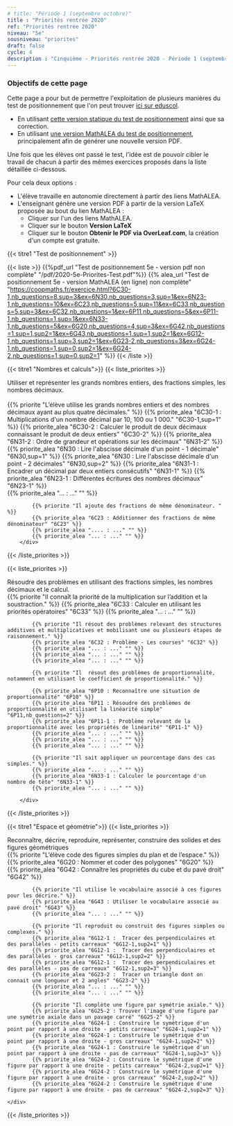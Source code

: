 ```yaml
---
# title: "Période 1 (septembre octobre)"
title : "Priorités rentrée 2020"
ref: "Priorités rentrée 2020"
niveau: "5e"
sousniveau: "priorites"
draft: false
cycle: 4
description : "Cinquième - Priorités rentrée 2020 - Période 1 (septembre octobre)"
---
```


<!-- <h2 class="ui horizontal divider header">Priorités</h2>
<h3 class="ui horizontal divider header">Test de positionnement</h3> -->
### Objectifs de cette page
Cette page a pour but de permettre l'exploitation de plusieurs manières du test de positionnement que l'on peut trouver [ici sur eduscol](https://eduscol.education.fr/cid152895/rentree-2020-priorites-et-positionnement.html#lien1).

* En utilisant [cette version statique du test de positionnement](/pdf/2020-5e-Priorites-Test.pdf) ainsi que sa correction.
* En utilisant [une version MathALEA du test de positionnement](https://coopmaths.fr/exercice.html?6C30-1,nb_questions=8,sup=3&ex=6N30,nb_questions=3,sup=1&ex=6N23-1,nb_questions=10&ex=6C23,nb_questions=5,sup=11&ex=6C33,nb_questions=5,sup=3&ex=6C32,nb_questions=1&ex=6P11,nb_questions=5&ex=6P11-1,nb_questions=1,sup=1&ex=6N33-1,nb_questions=5&ex=6G20,nb_questions=4,sup=3&ex=6G42,nb_questions=1,sup=1,sup2=1&ex=6G43,nb_questions=1,sup=1,sup2=1&ex=6G12-1,nb_questions=1,sup=3,sup2=1&ex=6G23-2,nb_questions=3&ex=6G24-1,nb_questions=1,sup=0,sup2=1&ex=6G24-2,nb_questions=1,sup=0,sup2=1), principalement afin de générer une nouvelle version PDF.

Une fois que les élèves ont passé le test, l'idée est de pouvoir cibler le travail de chacun à partir des mêmes exercices proposés dans la liste détaillée ci-dessous.

Pour cela deux options :
* L'élève travaille en autonomie directement à partir des liens MathALEA.
* L'enseignant génère une version PDF à partir de la version LaTeX proposée au bout du lien MathALEA :
	* Cliquer sur l'un des liens MathALEA.
	* Cliquer sur le bouton **Version LaTeX**
	* Cliquer sur le bouton **Obtenir le PDF via OverLeaf.com**, la création d'un compte est gratuite. 


{{< titre1 "Test de positionnement" >}}

{{< liste >}}
	{{%pdf_url "Test de positionnement 5e  - version pdf non complète" "/pdf/2020-5e-Priorites-Test.pdf"%}}
	{{% alea_url "Test de positionnement 5e - version MathALEA (en ligne) non complète" "https://coopmaths.fr/exercice.html?6C30-1,nb_questions=8,sup=3&ex=6N30,nb_questions=3,sup=1&ex=6N23-1,nb_questions=10&ex=6C23,nb_questions=5,sup=11&ex=6C33,nb_questions=5,sup=3&ex=6C32,nb_questions=1&ex=6P11,nb_questions=5&ex=6P11-1,nb_questions=1,sup=1&ex=6N33-1,nb_questions=5&ex=6G20,nb_questions=4,sup=3&ex=6G42,nb_questions=1,sup=1,sup2=1&ex=6G43,nb_questions=1,sup=1,sup2=1&ex=6G12-1,nb_questions=1,sup=3,sup2=1&ex=6G23-2,nb_questions=3&ex=6G24-1,nb_questions=1,sup=0,sup2=1&ex=6G24-2,nb_questions=1,sup=0,sup2=1" %}}
{{< /liste >}}


<!-- <h3 class="ui horizontal divider header">Nombres et calculs</h3> -->
{{< titre1 "Nombres et calculs">}}
{{< liste_priorites >}}
	<div class="item">
		<i class="large black chevron circle right icon"></i>
		<div class="header content">Utiliser et représenter les grands nombres entiers, des fractions simples, les nombres décimaux.</div>	
			{{% priorite "L’élève utilise les grands nombres entiers et des nombres décimaux ayant au plus quatre décimales." %}}
			{{% priorite_alea "6C30-1 : Multiplications d'un nombre décimal par 10, 100 ou 1 000." "6C30-1,sup=1" %}}
			{{% priorite_alea "6C30-2 : Calculer le produit de deux décimaux connaissant le produit de deux entiers" "6C30-2" %}}
			{{% priorite_alea "6N31-2 : Ordre de grandeur et opérations sur les décimaux" "6N31-2" %}}
			{{% priorite_alea "6N30 : Lire l'abscisse décimale d'un point - 1 décimale" "6N30,sup=1" %}}
			{{% priorite_alea "6N30 : Lire l'abscisse décimale d'un point - 2 décimales" "6N30,sup=2" %}}
			{{% priorite_alea "6N31-1 : Encadrer un décimal par deux entiers consécutifs" "6N31-1" %}}
			{{% priorite_alea "6N23-1 : Différentes écritures des nombres décimaux" "6N23-1" %}}			
			{{% priorite_alea "... : ..." "" %}}

			{{% priorite "Il ajoute des fractions de même dénominateur. " %}}
			{{% priorite_alea "6C23 : Additionner des fractions de même dénominateur" "6C23" %}}
			{{% priorite_alea ".... : ..." "" %}}
			{{% priorite_alea "... : ..." "" %}}
		</div>	
{{< /liste_priorites >}}

{{< liste_priorites >}}
	<div class="item">
		<i class="large black chevron circle right icon"></i>
		<div class="header content">Résoudre des problèmes en utilisant des fractions simples, les nombres décimaux et le calcul.</div>	
			{{% priorite "Il connaît la priorité de la multiplication sur l’addition et la soustraction." %}}
			{{% priorite_alea "6C33 : Calculer en utilisant les priorités opératoires" "6C33" %}}
			{{% priorite_alea "... : ..." "" %}}
			
			{{% priorite "Il résout des problèmes relevant des structures additives et multiplicatives et mobilisant une ou plusieurs étapes de raisonnement." %}}
			{{% priorite_alea "6C32 : Problème - Les courses" "6C32" %}}
			{{% priorite_alea "... : ..." "" %}}
			{{% priorite_alea "... : ..." "" %}}
			{{% priorite_alea "... : ..." "" %}}

			{{% priorite "Il  résout des problèmes de proportionnalité, notamment en utilisant le coefficient de proportionnalité." %}}

			{{% priorite_alea "6P10 : Reconnaître une situation de proportionnalité" "6P10" %}}
			{{% priorite_alea "6P11 : Résoudre des problèmes de proportionnalité en utilisant la linéarité simple" "6P11,nb_questions=2" %}}
			{{% priorite_alea "6P11-1 : Problème relevant de la proportionnalité avec les propriétés de linéarité" "6P11-1" %}}
			{{% priorite_alea "... : ..." "" %}}
			{{% priorite_alea "... : ..." "" %}}
			{{% priorite_alea "... : ..." "" %}}

			{{% priorite "Il sait appliquer un pourcentage dans des cas simples." %}}			
			{{% priorite_alea "... : ..." "" %}}
			{{% priorite_alea "6N33-1 : Calculer le pourcentage d'un nombre de tête" "6N33-1" %}}
			{{% priorite_alea "... : ..." "" %}}

		</div>	
{{< /liste_priorites >}}

<!-- <h3 class="ui horizontal divider header">Espace et géométrie</h3> -->
{{< titre1 "Espace et géométrie">}}
{{< liste_priorites >}}
	<div class="item">
		<i class="large black chevron circle right icon"></i>
		<div class="header content">Reconnaître, décrire, reproduire, représenter, construire des solides et des figures géométriques</div>	
			{{% priorite "L’élève code des figures simples du plan et de l’espace." %}}
			{{% priorite_alea "6G20 :  Nommer et coder des polygones" "6G20" %}}	
			{{% priorite_alea "6G42 :  Connaître les propriétés du cube et du pavé droit" "6G42" %}}
			
			{{% priorite "Il utilise le vocabulaire associé à ces figures pour les décrire." %}}
			{{% priorite_alea "6G43 : Utiliser le vocabulaire associé au pavé droit" "6G43" %}}	
			{{% priorite_alea "... : ..." "" %}}

			{{% priorite "Il reproduit ou construit des figures simples ou complexes." %}}
			{{% priorite_alea "6G12-1 :  Tracer des perpendiculaires et des parallèles - petits carreaux" "6G12-1,sup2=1" %}}
			{{% priorite_alea "6G12-1 :  Tracer des perpendiculaires et des parallèles - gros carreaux" "6G12-1,sup2=2" %}}
			{{% priorite_alea "6G12-1 :  Tracer des perpendiculaires et des parallèles - pas de carreaux" "6G12-1,sup2=3" %}}
			{{% priorite_alea "6G23-2 :  Tracer un triangle dont on connait une longueur et 2 angles" "6G23-2" %}}
			{{% priorite_alea "... : ..." "" %}}	
			{{% priorite_alea "... : ..." "" %}}

			{{% priorite "Il complète une figure par symétrie axiale." %}}			
			{{% priorite_alea "6G25-2 : Trouver l'image d'une figure par une symétrie axiale dans un pavage carré" "6G25-2" %}}	
			{{% priorite_alea "6G24-1 : Construire le symétrique d'un point par rapport à une droite - petits carreaux" "6G24-1,sup2=1" %}}
			{{% priorite_alea "6G24-1 : Construire le symétrique d'un point par rapport à une droite - gros carreaux" "6G24-1,sup2=2" %}}
			{{% priorite_alea "6G24-1 : Construire le symétrique d'un point par rapport à une droite - pas de carreaux" "6G24-1,sup2=3" %}}		
			{{% priorite_alea "6G24-2 : Construire le symétrique d'une figure par rapport à une droite - petits carreaux" "6G24-2,sup2=1" %}}
			{{% priorite_alea "6G24-2 : Construire le symétrique d'une figure par rapport à une droite - gros carreaux" "6G24-2,sup2=2" %}}
			{{% priorite_alea "6G24-2 : Construire le symétrique d'une figure par rapport à une droite - pas de carreaux" "6G24-2,sup2=3" %}}

	</div>	
{{< /liste_priorites >}}

<!-- {{< liste_exercices >}}
	{{% alea_url "..." "" %}}
	{{% alea "..." "" %}}
{{< /liste_exercices >}}



{{< titre "Compléments numériques" >}}

{{< liste >}}
{{< /liste >}} -->
